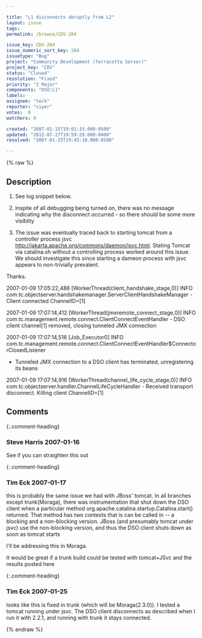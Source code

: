 ```yaml
---

title: "L1 disconnects abruptly from L2"
layout: issue
tags: 
permalink: /browse/CDV-284

issue_key: CDV-284
issue_numeric_sort_key: 284
issuetype: "Bug"
project: "Community Development (Terracotta Server)"
project_key: "CDV"
status: "Closed"
resolution: "Fixed"
priority: "2 Major"
components: "DSO:L1"
labels: 
assignee: "teck"
reporter: "siyer"
votes:  0
watchers: 0

created: "2007-01-15T19:01:33.000-0500"
updated: "2012-07-27T19:59:29.000-0400"
resolved: "2007-01-25T19:45:10.000-0500"

---
```




{% raw %}



## Description

<div markdown="1" class="description">

1. See log snippet below.

2. Inspite of all debugging being turned on, there was no message indicating why the disconnect occurred - so there should be some more visiblity

3. The issue was eventually traced back to starting tomcat from a controller process jsvc http://jakarta.apache.org/commons/daemon/jsvc.html. Stating Tomcat via catalina.sh without a controlling process worked around this issue. We should investigate this since starting a dameon process with jsvc appears to non-trivially prevalent.

Thanks.

2007-01-09 17:05:22,488 [WorkerThread(client\_handshake\_stage,0)] INFO com.tc.objectserver.handshakemanager.ServerClientHandshakeManager - Client connected ChannelID=[1]

2007-01-09 17:07:14,412 [WorkerThread(jmxremote\_connect\_stage,0)] INFO com.tc.management.remote.connect.ClientConnectEventHandler - DSO client channel[1] removed, closing tunneled JMX connection

2007-01-09 17:07:14,516 [Job\_Executor0] INFO com.tc.management.remote.connect.ClientConnectEventHandler$ConnectorClosedListener
- Tunneled JMX connection to a DSO client has terminated, unregistering its beans

2007-01-09 17:07:14,916 [WorkerThread(channel\_life\_cycle\_stage,0)]
INFO com.tc.objectserver.handler.ChannelLifeCycleHandler - Received transport disconnect.  Killing client ChannelID=[1]


</div>

## Comments


{:.comment-heading}
### **Steve Harris** <span class="date">2007-01-16</span>

<div markdown="1" class="comment">

See if you can straighten this out 

</div>


{:.comment-heading}
### **Tim Eck** <span class="date">2007-01-17</span>

<div markdown="1" class="comment">

this is probably the same issue we had with JBoss' tomcat. In all branches except trunk(Moraga), there was instrumentation that shut down the DSO client when a particular method  org.apache.catalina.startup.Catalina.start() returned. That method has two contexts that is can be called in -- a blocking and a non-blocking version. JBoss (and presumably tomcat under jsvc) use the non-blocking version, and thus the DSO client shuts down as soon as tomcat starts

I'll be addressing this in Moraga. 

It would be great if a trunk build could be tested with tomcat+JSvc and the results posted here

</div>


{:.comment-heading}
### **Tim Eck** <span class="date">2007-01-25</span>

<div markdown="1" class="comment">

looks like this is fixed in trunk (which will be Moraga(2.3.0)). I tested a tomcat running under jsvc. The DSO client disconnects as described when I run it with 2.2.1, and running with trunk it stays connected.

</div>



{% endraw %}
